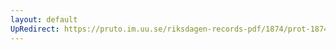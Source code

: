 ```yaml
---
layout: default
UpRedirect: https://pruto.im.uu.se/riksdagen-records-pdf/1874/prot-1874--fk--323/prot-1874--fk--323_001.pdf
---
```

